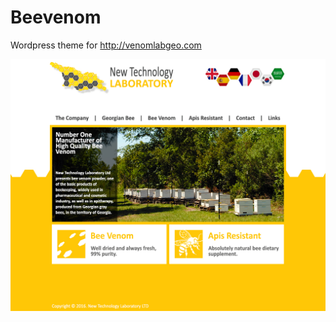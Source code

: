 # Beevenom

Wordpress theme for http://venomlabgeo.com

![alt tag](https://github.com/darkmark1991/beevenom/blob/master/screenshot.jpg?raw=true, "screenshot.jpg")

